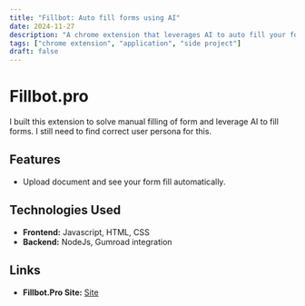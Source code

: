 ```yaml
---
title: "Fillbot: Auto fill forms using AI"
date: 2024-11-27
description: "A chrome extension that leverages AI to auto fill your forms based on provided files."
tags: ["chrome extension", "application", "side project"]
draft: false
---
```


# Fillbot.pro

I built this extension to solve manual filling of form and leverage AI to fill forms. I still need to find correct user persona for this.

## Features

- Upload document and see your form fill automatically.

## Technologies Used

- **Frontend:** Javascript, HTML, CSS
- **Backend:** NodeJs, Gumroad integration

## Links

- **Fillbot.Pro Site:** [Site](https://fillbot.pro)
